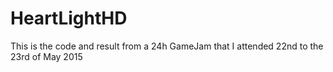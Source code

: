 # HeartLightHD
This is the code and result from a 24h GameJam that I attended 22nd to the 23rd of May 2015


